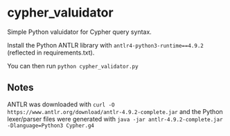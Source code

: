 # cypher_valuidator
Simple Python valuidator for Cypher query syntax.

Install the Python ANTLR library with `antlr4-python3-runtime==4.9.2` (reflected in requirements.txt).

You can then run `python cypher_validator.py`

## Notes

ANTLR was downloaded with `curl -O https://www.antlr.org/download/antlr-4.9.2-complete.jar` and the Python lexer/parser files were generated with `java -jar antlr-4.9.2-complete.jar -Dlanguage=Python3 Cypher.g4`
